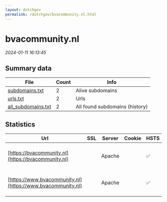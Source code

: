 ```yaml
---
layout: dutchgov
permalink: /dutchgov/bvacommunity.nl.html
---
```



# bvacommunity.nl
*2024-01-11 16:13:45*
## Summary data


| File       | Count | Info |
|------------|-------|------|
|[subdomains.txt](/data/bvacommunity.nl/subdomains.txt)|2|Alive subdomains|
|[urls.txt](/data/bvacommunity.nl/urls.txt)|2|Urls|
|[all_subdomains.txt](/data/bvacommunity.nl/all_subdomains.txt)|2|All found subdomains (history)|


## Statistics


| Url | SSL | Server | Cookie | HSTS | CSP | XFO | XXP | RP | Tech |Title |
|------------|-------|------|------|------|------|------|------|------|------|------|
|[https://bvacommunity.nl](https://bvacommunity.nl)| |Apache| |:white_check_mark: |:warning: | :white_check_mark: | :white_check_mark: | :white_check_mark: |Apache HTTP Server HSTS||
|[https://www.bvacommunity.nl](https://www.bvacommunity.nl)| |Apache| |:white_check_mark: |:warning: | :white_check_mark: | :white_check_mark: | :white_check_mark: |Apache HTTP Server HSTS|302 Found|